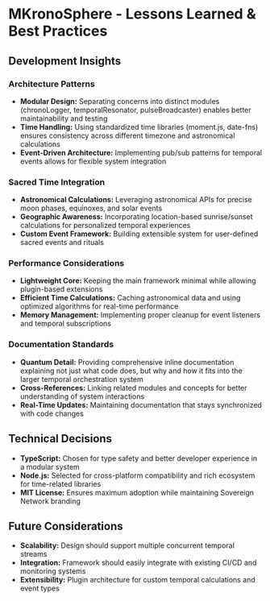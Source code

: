 # MKronoSphere - Lessons Learned & Best Practices

## Development Insights

### Architecture Patterns
- **Modular Design:** Separating concerns into distinct modules (chronoLogger, temporalResonator, pulseBroadcaster) enables better maintainability and testing
- **Time Handling:** Using standardized time libraries (moment.js, date-fns) ensures consistency across different timezone and astronomical calculations
- **Event-Driven Architecture:** Implementing pub/sub patterns for temporal events allows for flexible system integration

### Sacred Time Integration
- **Astronomical Calculations:** Leveraging astronomical APIs for precise moon phases, equinoxes, and solar events
- **Geographic Awareness:** Incorporating location-based sunrise/sunset calculations for personalized temporal experiences
- **Custom Event Framework:** Building extensible system for user-defined sacred events and rituals

### Performance Considerations
- **Lightweight Core:** Keeping the main framework minimal while allowing plugin-based extensions
- **Efficient Time Calculations:** Caching astronomical data and using optimized algorithms for real-time performance
- **Memory Management:** Implementing proper cleanup for event listeners and temporal subscriptions

### Documentation Standards
- **Quantum Detail:** Providing comprehensive inline documentation explaining not just what code does, but why and how it fits into the larger temporal orchestration system
- **Cross-References:** Linking related modules and concepts for better understanding of system interactions
- **Real-Time Updates:** Maintaining documentation that stays synchronized with code changes

## Technical Decisions
- **TypeScript:** Chosen for type safety and better developer experience in a modular system
- **Node.js:** Selected for cross-platform compatibility and rich ecosystem for time-related libraries
- **MIT License:** Ensures maximum adoption while maintaining Sovereign Network branding

## Future Considerations
- **Scalability:** Design should support multiple concurrent temporal streams
- **Integration:** Framework should easily integrate with existing CI/CD and monitoring systems
- **Extensibility:** Plugin architecture for custom temporal calculations and event types 
